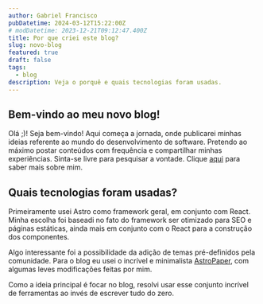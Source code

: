 ```yaml
---
author: Gabriel Francisco
pubDatetime: 2024-03-12T15:22:00Z
# modDatetime: 2023-12-21T09:12:47.400Z
title: Por que criei este blog?
slug: novo-blog
featured: true
draft: false
tags:
  - blog
description: Veja o porquê e quais tecnologias foram usadas.
---
```


## Bem-vindo ao meu novo blog!

Olá ;)! Seja bem-vindo! Aqui começa a jornada, onde publicarei minhas ideias referente ao mundo do desenvolvimento de software.
Pretendo ao máximo postar conteúdos com frequência e compartilhar minhas experiências. Sinta-se livre para pesquisar a vontade.
Clique [aqui](https://brielfrancisco.github.io/blog/about/) para saber mais sobre mim.

<!-- > Tip! You can get ISO 8601 datetime by running `new Date().toISOString()` in the console. Make sure you remove quotes though. -->

## Quais tecnologias foram usadas?

Primeiramente usei Astro como framework geral, em conjunto com React. Minha escolha foi baseadi no fato do framework ser otimizado para SEO e páginas estáticas, ainda mais em conjunto com o React para a construção dos componentes.

Algo interessante foi a possibilidade da adição de temas pré-definidos pela comunidade. Para o blog eu usei o incrível e minimalista [AstroPaper](https://astro.build/themes/details/astropaper/), com algumas leves modificações feitas por mim.

Como a ideia principal é focar no blog, resolvi usar esse conjunto incrível de ferramentas ao invés de escrever tudo do zero.

